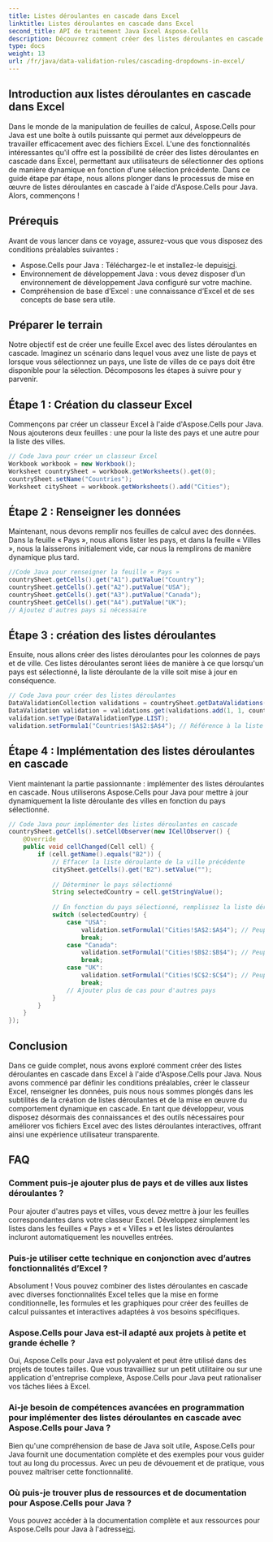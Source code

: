 ```yaml
---
title: Listes déroulantes en cascade dans Excel
linktitle: Listes déroulantes en cascade dans Excel
second_title: API de traitement Java Excel Aspose.Cells
description: Découvrez comment créer des listes déroulantes en cascade dans Excel à l'aide d'Aspose.Cells pour Java. Ce guide étape par étape fournit le code source et des conseils d'experts pour une manipulation efficace des feuilles de calcul Excel.
type: docs
weight: 13
url: /fr/java/data-validation-rules/cascading-dropdowns-in-excel/
---
```


## Introduction aux listes déroulantes en cascade dans Excel

Dans le monde de la manipulation de feuilles de calcul, Aspose.Cells pour Java est une boîte à outils puissante qui permet aux développeurs de travailler efficacement avec des fichiers Excel. L'une des fonctionnalités intéressantes qu'il offre est la possibilité de créer des listes déroulantes en cascade dans Excel, permettant aux utilisateurs de sélectionner des options de manière dynamique en fonction d'une sélection précédente. Dans ce guide étape par étape, nous allons plonger dans le processus de mise en œuvre de listes déroulantes en cascade à l'aide d'Aspose.Cells pour Java. Alors, commençons !

## Prérequis

Avant de vous lancer dans ce voyage, assurez-vous que vous disposez des conditions préalables suivantes :

-  Aspose.Cells pour Java : Téléchargez-le et installez-le depuis[ici](https://releases.aspose.com/cells/java/).
- Environnement de développement Java : vous devez disposer d’un environnement de développement Java configuré sur votre machine.
- Compréhension de base d’Excel : une connaissance d’Excel et de ses concepts de base sera utile.

## Préparer le terrain

Notre objectif est de créer une feuille Excel avec des listes déroulantes en cascade. Imaginez un scénario dans lequel vous avez une liste de pays et lorsque vous sélectionnez un pays, une liste de villes de ce pays doit être disponible pour la sélection. Décomposons les étapes à suivre pour y parvenir.

## Étape 1 : Création du classeur Excel

Commençons par créer un classeur Excel à l'aide d'Aspose.Cells pour Java. Nous ajouterons deux feuilles : une pour la liste des pays et une autre pour la liste des villes.

```java
// Code Java pour créer un classeur Excel
Workbook workbook = new Workbook();
Worksheet countrySheet = workbook.getWorksheets().get(0);
countrySheet.setName("Countries");
Worksheet citySheet = workbook.getWorksheets().add("Cities");
```

## Étape 2 : Renseigner les données

Maintenant, nous devons remplir nos feuilles de calcul avec des données. Dans la feuille « Pays », nous allons lister les pays, et dans la feuille « Villes », nous la laisserons initialement vide, car nous la remplirons de manière dynamique plus tard.

```java
//Code Java pour renseigner la feuille « Pays »
countrySheet.getCells().get("A1").putValue("Country");
countrySheet.getCells().get("A2").putValue("USA");
countrySheet.getCells().get("A3").putValue("Canada");
countrySheet.getCells().get("A4").putValue("UK");
// Ajoutez d'autres pays si nécessaire
```

## Étape 3 : création des listes déroulantes

Ensuite, nous allons créer des listes déroulantes pour les colonnes de pays et de ville. Ces listes déroulantes seront liées de manière à ce que lorsqu'un pays est sélectionné, la liste déroulante de la ville soit mise à jour en conséquence.

```java
// Code Java pour créer des listes déroulantes
DataValidationCollection validations = countrySheet.getDataValidations();
DataValidation validation = validations.get(validations.add(1, 1, countrySheet.getCells().getMaxDataRow(), 1));
validation.setType(DataValidationType.LIST);
validation.setFormula1("Countries!$A$2:$A$4"); // Référence à la liste des pays
```

## Étape 4 : Implémentation des listes déroulantes en cascade

Vient maintenant la partie passionnante : implémenter des listes déroulantes en cascade. Nous utiliserons Aspose.Cells pour Java pour mettre à jour dynamiquement la liste déroulante des villes en fonction du pays sélectionné.

```java
// Code Java pour implémenter des listes déroulantes en cascade
countrySheet.getCells().setCellObserver(new ICellObserver() {
    @Override
    public void cellChanged(Cell cell) {
        if (cell.getName().equals("B2")) {
            // Effacer la liste déroulante de la ville précédente
            citySheet.getCells().get("B2").setValue("");
            
            // Déterminer le pays sélectionné
            String selectedCountry = cell.getStringValue();
            
            // En fonction du pays sélectionné, remplissez la liste déroulante de la ville
            switch (selectedCountry) {
                case "USA":
                    validation.setFormula1("Cities!$A$2:$A$4"); // Peuplez avec les villes des États-Unis
                    break;
                case "Canada":
                    validation.setFormula1("Cities!$B$2:$B$4"); // Peuplez avec les villes du Canada
                    break;
                case "UK":
                    validation.setFormula1("Cities!$C$2:$C$4"); // Peuplez avec les villes du Royaume-Uni
                    break;
                // Ajouter plus de cas pour d'autres pays
            }
        }
    }
});
```

## Conclusion

Dans ce guide complet, nous avons exploré comment créer des listes déroulantes en cascade dans Excel à l'aide d'Aspose.Cells pour Java. Nous avons commencé par définir les conditions préalables, créer le classeur Excel, renseigner les données, puis nous nous sommes plongés dans les subtilités de la création de listes déroulantes et de la mise en œuvre du comportement dynamique en cascade. En tant que développeur, vous disposez désormais des connaissances et des outils nécessaires pour améliorer vos fichiers Excel avec des listes déroulantes interactives, offrant ainsi une expérience utilisateur transparente.

## FAQ

### Comment puis-je ajouter plus de pays et de villes aux listes déroulantes ?

Pour ajouter d'autres pays et villes, vous devez mettre à jour les feuilles correspondantes dans votre classeur Excel. Développez simplement les listes dans les feuilles « Pays » et « Villes » et les listes déroulantes incluront automatiquement les nouvelles entrées.

### Puis-je utiliser cette technique en conjonction avec d’autres fonctionnalités d’Excel ?

Absolument ! Vous pouvez combiner des listes déroulantes en cascade avec diverses fonctionnalités Excel telles que la mise en forme conditionnelle, les formules et les graphiques pour créer des feuilles de calcul puissantes et interactives adaptées à vos besoins spécifiques.

### Aspose.Cells pour Java est-il adapté aux projets à petite et grande échelle ?

Oui, Aspose.Cells pour Java est polyvalent et peut être utilisé dans des projets de toutes tailles. Que vous travailliez sur un petit utilitaire ou sur une application d'entreprise complexe, Aspose.Cells pour Java peut rationaliser vos tâches liées à Excel.

### Ai-je besoin de compétences avancées en programmation pour implémenter des listes déroulantes en cascade avec Aspose.Cells pour Java ?

Bien qu'une compréhension de base de Java soit utile, Aspose.Cells pour Java fournit une documentation complète et des exemples pour vous guider tout au long du processus. Avec un peu de dévouement et de pratique, vous pouvez maîtriser cette fonctionnalité.

### Où puis-je trouver plus de ressources et de documentation pour Aspose.Cells pour Java ?

 Vous pouvez accéder à la documentation complète et aux ressources pour Aspose.Cells pour Java à l'adresse[ici](https://reference.aspose.com/cells/java/).